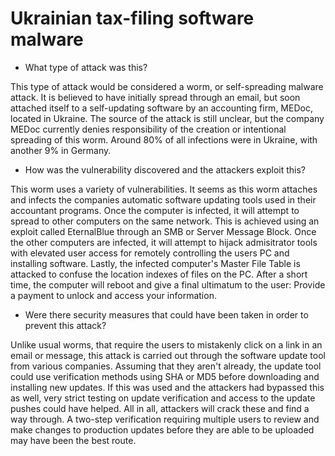 # Ukrainian tax-filing software malware

- What type of attack was this?

This type of attack would be considered a worm, or self-spreading malware attack. It is
believed to have initially spread through an email, but soon attached itself to a
self-updating software by an accounting firm, MEDoc, located in Ukraine. The source of the
attack is still unclear, but the company MEDoc currently denies responsibility of the
creation or intentional spreading of this worm. Around 80% of all infections were in Ukraine,
with another 9% in Germany. 

- How was the vulnerability discovered and the attackers exploit this?

This worm uses a variety of vulnerabilities. It seems as this worm attaches and infects
the companies automatic software updating tools used in their accountant programs. Once
the computer is infected, it will attempt to spread to other computers on the same network.
This is achieved using an exploit called EternalBlue through an SMB or Server Message Block.
Once the other computers are infected, it will attempt to hijack admisitrator tools with
elevated user access for remotely controlling the users PC and installing software.
Lastly, the infected computer's Master File Table is attacked to confuse the location indexes
of files on the PC. After a short time, the computer will reboot and give a final ultimatum
to the user: Provide a payment to unlock and access your information.

- Were there security measures that could have been taken in order to prevent this attack?

Unlike usual worms, that require the users to mistakenly click on a link in an email or
message, this attack is carried out through the software update tool from various companies.
Assuming that they aren't already, the update tool could use verification methods using SHA
or MD5 before downloading and installing new updates. If this was used and the attackers had
bypassed this as well, very strict testing on update verification and access to the update
pushes could have helped. All in all, attackers will crack these and find a way through. A
two-step verification requiring multiple users to review and make changes to production
updates before they are able to be uploaded may have been the best route.
